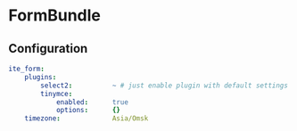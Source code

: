 FormBundle
==========

Configuration
-------------
```yml
ite_form:
    plugins:
        select2:          ~ # just enable plugin with default settings
        tinymce:
            enabled:      true
            options:      {}
    timezone:             Asia/Omsk
```    
